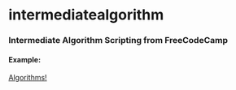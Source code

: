 # intermediatealgorithm

### Intermediate Algorithm Scripting from FreeCodeCamp

#### Example:
<a href="http://manuel-valles.com/project/algorithm/" target="_blank">Algorithms!</a>


